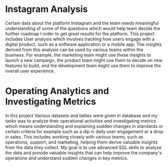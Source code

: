 # Instagram Analysis
Certain data about the platform Instagram and the team needs meaningful understanding of some of the questions which would help team decide the further roadmap I order to get great results for the platform. This project includes User analysis which involves tracking how users engage with a digital product, such as a software application or a mobile app. The insights derived from this analysis can be used by various teams within the business. For example, the marketing team might use these insights to launch a new campaign, the product team might use them to decide on new features to build, and the development team might use them to improve the overall user experience.
# Operating Analytics and Investigating Metrics 
In this project Various datasets and tables were given in database and my tasks was to analyze their operational activities and investigating metrics which means understanding and explaining sudden changes in standards or certain criteria for example such as a dip in daily user engagement or a drop in sales. This includes working closely with various teams, such as operations, support, and marketing, helping them derive valuable insights from the data they collect. My goal is to use advanced SQL skills to analyze the data and provide valuable insights that can help improve the company's operations and understand sudden changes in key metrics.

